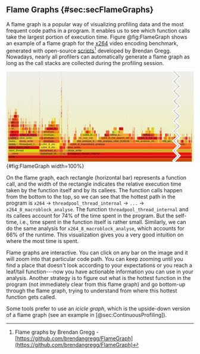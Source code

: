 ## Flame Graphs {#sec:secFlameGraphs}

A flame graph is a popular way of visualizing profiling data and the most frequent code paths in a program. It enables us to see which function calls take the largest portion of execution time. Figure @fig:FlameGraph shows an example of a flame graph for the [x264](https://openbenchmarking.org/test/pts/x264) video encoding benchmark, generated with open-source [scripts](https://github.com/brendangregg/FlameGraph)[^1] developed by Brendan Gregg. Nowadays, nearly all profilers can automatically generate a flame graph as long as the call stacks are collected during the profiling session.

![A flame graph for the x264 benchmark.](../../img/perf-tools/Flamegraph.jpg){#fig:FlameGraph width=100%}

On the flame graph, each rectangle (horizontal bar) represents a function call, and the width of the rectangle indicates the relative execution time taken by the function itself and by its callees. The function calls happen from the bottom to the top, so we can see that the hottest path in the program is `x264` &rarr; `threadpool_thread_internal` &rarr; `...` &rarr; `x264_8_macroblock_analyse`. The function `threadpool_thread_internal` and its callees account for 74% of the time spent in the program. But the self-time, i.e., time spent in the function itself is rather small. Similarly, we can do the same analysis for `x264_8_macroblock_analyse`, which accounts for 66% of the runtime. This visualization gives you a very good intuition on where the most time is spent.

Flame graphs are interactive. You can click on any bar on the image and it will zoom into that particular code path. You can keep zooming until you find a place that doesn't look according to your expectations or you reach a leaf/tail function---now you have actionable information you can use in your analysis. Another strategy is to figure out what is the hottest function in the program (not immediately clear from this flame graph) and go bottom-up through the flame graph, trying to understand from where this hottest function gets called. 

Some tools prefer to use an *icicle graph*, which is the upside-down version of a flame graph (see an example in [@sec:ContinuousProfiling]).

[^1]: Flame graphs by Brendan Gregg - [https://github.com/brendangregg/FlameGraph](https://github.com/brendangregg/FlameGraph)
[^2]: x264 video encoding benchmark - [https://openbenchmarking.org/test/pts/x264](https://openbenchmarking.org/test/pts/x264)
